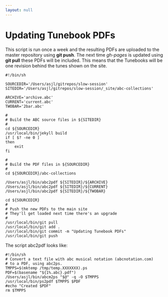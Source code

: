 ```yaml
---
layout: null
---
```


Updating Tunebook PDFs
======================

This script is run once a week and the resulting PDFs are uploaded to the master repository using **git push**. 
The next time *gh-pages* is updated using **git pull** these PDFs will be included. This means that the Tunebooks 
will be one revision behind the tunes shown on the site.


```
#!/bin/sh

SOURCEDIR='/Users/asjl/gitrepos/slow-session'
SITEDIR='/Users/asjl/gitrepos/slow-session/_site/abc-collections'

ARCHIVE='archive.abc'
CURRENT='current.abc'
TWOBAR='2bar.abc'

#
# Build the ABC source files in ${SITEDIR}
#
cd ${SOURCEDIR}
/usr/local/bin/jekyll build
if [ $? -ne 0 ]
then
    exit
fi

#
# Build the PDF files in ${SOURCEDIR}
#
cd ${SOURCEDIR}/abc-collections

/Users/asjl/bin/abc2pdf ${SITEDIR}/${ARCHIVE}
/Users/asjl/bin/abc2pdf ${SITEDIR}/${CURRENT}
/Users/asjl/bin/abc2pdf ${SITEDIR}/${TWOBAR}

cd ${SOURCEDIR}
#
# Push the new PDFs to the main site
# They'll get loaded next time there's an upgrade
#
/usr/local/bin/git pull 
/usr/local/bin/git add .
/usr/local/bin/git commit -m "Updating Tunebook PDFs"
/usr/local/bin/git push
```

The script abc2pdf looks like:

```
#!/bin/sh
# Convert a text file with abc musical notation (abcnotation.com)
# to a PDF, using abc2ps.
TMPPS=$(mktemp /tmp/temp.XXXXXXX).ps
PDF=$(basename "${1%.abc}.pdf")
/Users/asjl/bin/abcm2ps "$@" -q -O $TMPPS
/usr/local/bin/ps2pdf $TMPPS $PDF
#echo "Created $PDF"
rm $TMPPS
```
